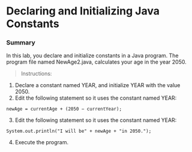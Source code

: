 # Declaring and Initializing Java Constants

### Summary
In this lab, you declare and initialize constants in a Java program. 
The program file named NewAge2.java, calculates your age in the year 2050.

> Instructions:
1. Declare a constant named YEAR, and initialize YEAR with the value 2050.
2. Edit the following statement so it uses the constant named YEAR:
```
newAge = currentAge + (2050 − currentYear);
```
3. Edit the following statement so it uses the constant named YEAR:
```
System.out.println("I will be" + newAge + "in 2050.");
```
4. Execute the program.
